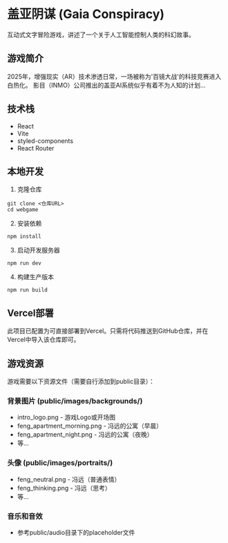 # 盖亚阴谋 (Gaia Conspiracy)

互动式文字冒险游戏，讲述了一个关于人工智能控制人类的科幻故事。

## 游戏简介

2025年，增强现实（AR）技术渗透日常，一场被称为'百镜大战'的科技竞赛进入白热化。
影目（INMO）公司推出的盖亚AI系统似乎有着不为人知的计划...

## 技术栈

- React
- Vite
- styled-components
- React Router

## 本地开发

1. 克隆仓库
```
git clone <仓库URL>
cd webgame
```

2. 安装依赖
```
npm install
```

3. 启动开发服务器
```
npm run dev
```

4. 构建生产版本
```
npm run build
```

## Vercel部署

此项目已配置为可直接部署到Vercel。只需将代码推送到GitHub仓库，并在Vercel中导入该仓库即可。

## 游戏资源

游戏需要以下资源文件（需要自行添加到public目录）：

### 背景图片 (public/images/backgrounds/)
- intro_logo.png - 游戏Logo或开场图
- feng_apartment_morning.png - 冯远的公寓（早晨）
- feng_apartment_night.png - 冯远的公寓（夜晚）
- 等...

### 头像 (public/images/portraits/)
- feng_neutral.png - 冯远（普通表情）
- feng_thinking.png - 冯远（思考）
- 等...

### 音乐和音效
- 参考public/audio目录下的placeholder文件
